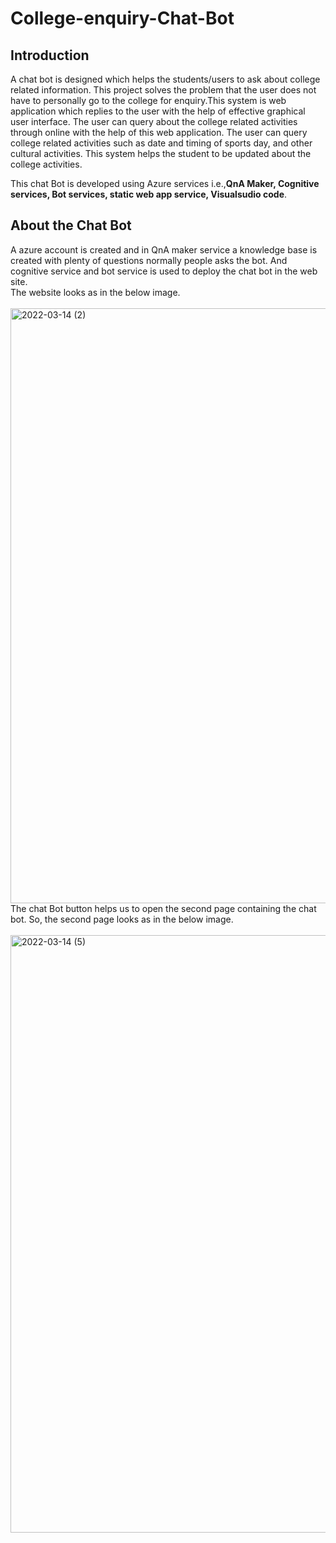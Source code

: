 # College-enquiry-Chat-Bot
## Introduction
  A chat bot is designed which helps the students/users to ask about college related information. This project solves the problem that the user does not have to personally go to the college for enquiry.This system is web application which replies to the user with the help of effective graphical user interface. The user can query about the college related activities through online with the help of this web application. The user can query college related activities such as date and timing of sports day, and other cultural activities. This system helps the student to be updated about the college activities.<br/>

  This chat Bot is developed using Azure services i.e.,**QnA Maker, Cognitive services, Bot services, static web app service, Visualsudio code**.
  
## About the Chat Bot
  A azure account is created and in QnA maker service a knowledge base is created with plenty of questions normally people asks the bot. And cognitive service and bot service is used to deploy the chat bot in the web site.<br/>
 The website looks as in the below image.<br/><br/>
 <img width="952" alt="2022-03-14 (2)" src="https://user-images.githubusercontent.com/42642560/158075467-f7ac4ee2-96bf-4071-83a8-dedeed41fbd4.png"><br/>
 The chat Bot button helps us to open the second page containing the chat bot.
 So, the second page looks as in the below image.<br/><br/>
 <img width="956" alt="2022-03-14 (5)" src="https://user-images.githubusercontent.com/42642560/158075700-a73b1272-3ae5-450b-968b-bc9e47e370e2.png"><br/>



